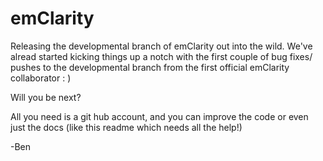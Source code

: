 # emClarity

Releasing the developmental branch of emClarity out into the wild. We've alread started kicking things up a notch with the first couple of bug fixes/ pushes to the developmental branch from the first official emClarity collaborator : )

Will you be next?

All you need is a git hub account, and you can improve the code or even just the docs (like this readme which needs all the help!)

-Ben

